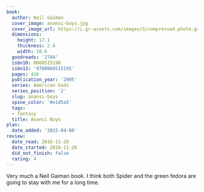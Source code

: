 ```yaml
---
book:
  author: Neil Gaiman
  cover_image: anansi-boys.jpg
  cover_image_url: https://i.gr-assets.com/images/S/compressed.photo.goodreads.com/books/1479778049l/2744._SX98_.jpg
  dimensions:
    height: 17.1
    thickness: 2.6
    width: 10.6
  goodreads: '2744'
  isbn10: 0060515198
  isbn13: '9780060515195'
  pages: 416
  publication_year: '2005'
  series: American Gods
  series_position: '2'
  slug: anansi-boys
  spine_color: '#e1d5a5'
  tags:
  - fantasy
  title: Anansi Boys
plan:
  date_added: '2015-04-08'
review:
  date_read: 2016-11-28
  date_started: 2016-11-26
  did_not_finish: false
  rating: 4
---
```


Very much a Neil Gaiman book. I think both Spider and the green fedora are going to stay with me for a long time.
